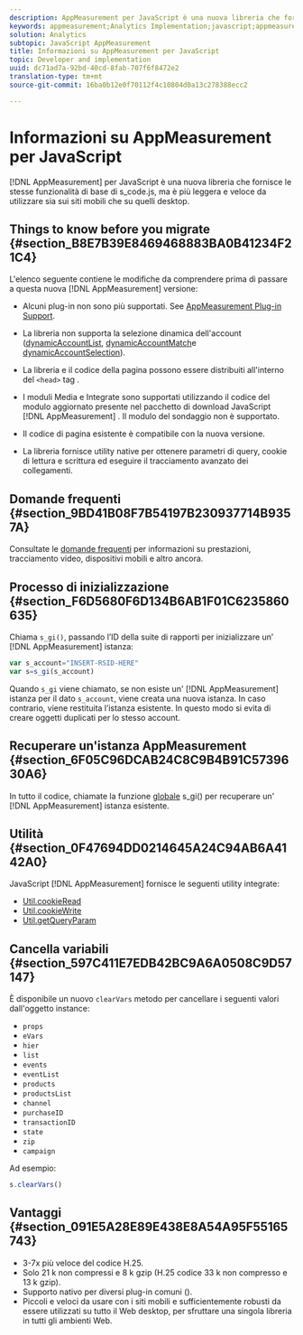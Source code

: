 ```yaml
---
description: AppMeasurement per JavaScript è una nuova libreria che fornisce le stesse funzionalità di base di s_code.js, ma è più leggera e veloce da utilizzare sia sui siti mobili che su quelli desktop.
keywords: appmeasurement;Analytics Implementation;javascript;appmeasurement for javascript;initialization;retrieve appmeasurement instance;clear vars;clearvars;appmeasurement utilities;appmeasurement instance;appmeasurement benefits
solution: Analytics
subtopic: JavaScript AppMeasurement
title: Informazioni su AppMeasurement per JavaScript
topic: Developer and implementation
uuid: dc71ad7a-92bd-40cd-8fab-707f6f8472e2
translation-type: tm+mt
source-git-commit: 16ba0b12e0f70112f4c10804d0a13c278388ecc2

---
```



# Informazioni su AppMeasurement per JavaScript

[!DNL AppMeasurement] per JavaScript è una nuova libreria che fornisce le stesse funzionalità di base di s_code.js, ma è più leggera e veloce da utilizzare sia sui siti mobili che su quelli desktop.

## Things to know before you migrate {#section_B8E7B39E8469468883BA0B41234F21C4}

L'elenco seguente contiene le modifiche da comprendere prima di passare a questa nuova [!DNL AppMeasurement] versione:

* Alcuni plug-in non sono più supportati. See [AppMeasurement Plug-in Support](/help/implement/js-implementation/c-appmeasurement-js/plugins-support.md).
* La libreria non supporta la selezione dinamica dell'account ([dynamicAccountList](/help/implement/js-implementation/c-variables/configuration-variables.md), [dynamicAccountMatch](/help/implement/js-implementation/c-variables/configuration-variables.md)e [dynamicAccountSelection](/help/implement/js-implementation/c-variables/configuration-variables.md)).

* La libreria e il codice della pagina possono essere distribuiti all'interno del `<head>` tag .
* I moduli Media e Integrate sono supportati utilizzando il codice del modulo aggiornato presente nel pacchetto di download JavaScript [!DNL AppMeasurement] . Il modulo del sondaggio non è supportato.
* Il codice di pagina esistente è compatibile con la nuova versione.
* La libreria fornisce utility native per ottenere parametri di query, cookie di lettura e scrittura ed eseguire il tracciamento avanzato dei collegamenti.

## Domande frequenti {#section_9BD41B08F7B54197B230937714B9357A}

Consultate le [domande frequenti](/help/implement/faq.md) per informazioni su prestazioni, tracciamento video, dispositivi mobili e altro ancora.

## Processo di inizializzazione {#section_F6D5680F6D134B6AB1F01C6235860635}

Chiama `s_gi()`, passando l’ID della suite di rapporti per inizializzare un’ [!DNL AppMeasurement] istanza:

```js
var s_account="INSERT-RSID-HERE"
var s=s_gi(s_account)
```

Quando `s_gi` viene chiamato, se non esiste un' [!DNL AppMeasurement] istanza per il dato `s_account`, viene creata una nuova istanza. In caso contrario, viene restituita l’istanza esistente. In questo modo si evita di creare oggetti duplicati per lo stesso account.

## Recuperare un'istanza AppMeasurement {#section_6F05C96DCAB24C8C9B4B91C5739630A6}

In tutto il codice, chiamate la funzione [globale](/help/implement/js-implementation/function-s-gi.md) s_gi() per recuperare un' [!DNL AppMeasurement] istanza esistente.

## Utilità {#section_0F47694DD0214645A24C94AB6A4142A0}

JavaScript [!DNL AppMeasurement] fornisce le seguenti utility integrate:

* [Util.cookieRead](/help/implement/js-implementation/util-cookieread.md)
* [Util.cookieWrite](/help/implement/js-implementation/util-cookiewrite.md)
* [Util.getQueryParam](/help/implement/js-implementation/util-getqueryparam.md)

## Cancella variabili {#section_597C411E7EDB42BC9A6A0508C9D57147}

È disponibile un nuovo `clearVars` metodo per cancellare i seguenti valori dall'oggetto instance:

* `props`
* `eVars`
* `hier`
* `list`
* `events`
* `eventList`
* `products`
* `productsList`
* `channel`
* `purchaseID`
* `transactionID`
* `state`
* `zip`
* `campaign`

Ad esempio:

```js
s.clearVars()
```

## Vantaggi {#section_091E5A28E89E438E8A54A95F55165743}

* 3-7x più veloce del codice H.25.
* Solo 21 k non compressi e 8 k gzip (H.25 codice 33 k non compresso e 13 k gzip).
* Supporto nativo per diversi plug-in comuni ().
* Piccoli e veloci da usare con i siti mobili e sufficientemente robusti da essere utilizzati su tutto il Web desktop, per sfruttare una singola libreria in tutti gli ambienti Web.

